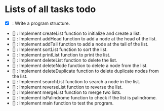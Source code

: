 # Lists of all tasks todo

- [x] : Write a program structure.
- [] : Implement createList function to initialize and create a list.
- [] : Implement addHead function to add a node at the head of the list.
- [] : Implement addTail function to add a node at the tail of the list.
- [] : Implement sortList function to sort the list.
- [] : Implement printList function to print the list.
- [] : Implement deleteList function to delete the list.
- [] : Implement deleteNode function to delete a node from the list.
- [] : Implement deleteDuplicate function to delete duplicate nodes from the list.
- [] : Implement searchList function to search a node in the list.
- [] : Implement reverseList function to reverse the list.
- [] : Implement mergeList function to merge two lists.
- [] : Implement isPalindrome function to check if the list is palindrome.
- [] : Implement main function to test the program.
